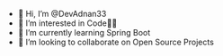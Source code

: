 - 👋 Hi, I’m @DevAdnan33
- 👀 I’m interested in Code👩‍💻
- 🌱 I’m currently learning Spring Boot
- 💞️ I’m looking to collaborate on Open Source Projects
